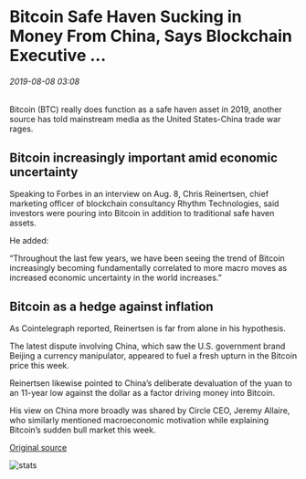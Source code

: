 # Bitcoin Safe Haven Sucking in Money From China, Says Blockchain Executive ...

###### 2019-08-08 03:08

Bitcoin (BTC) really does function as a safe haven asset in 2019, another source has told mainstream media as the United States-China trade war rages.

## Bitcoin increasingly important amid economic uncertainty

Speaking to Forbes in an interview on Aug. 8, Chris Reinertsen, chief marketing officer of blockchain consultancy Rhythm Technologies, said investors were pouring into Bitcoin in addition to traditional safe haven assets.

He added:

“Throughout the last few years, we have been seeing the trend of Bitcoin increasingly becoming fundamentally correlated to more macro moves as increased economic uncertainty in the world increases.”

## Bitcoin as a hedge against inflation

As Cointelegraph reported, Reinertsen is far from alone in his hypothesis.

The latest dispute involving China, which saw the U.S. government brand Beijing a currency manipulator, appeared to fuel a fresh upturn in the Bitcoin price this week.

Reinertsen likewise pointed to China’s deliberate devaluation of the yuan to an 11-year low against the dollar as a factor driving money into Bitcoin.

His view on China more broadly was shared by Circle CEO, Jeremy Allaire, who similarly mentioned macroeconomic motivation while explaining Bitcoin’s sudden bull market this week.

[Original source](https://cointelegraph.com/news/bitcoin-safe-haven-sucking-in-money-from-china-says-blockchain-executive)

![stats](https://c.statcounter.com/11760860/0/a89fa40b/1/ "stats")